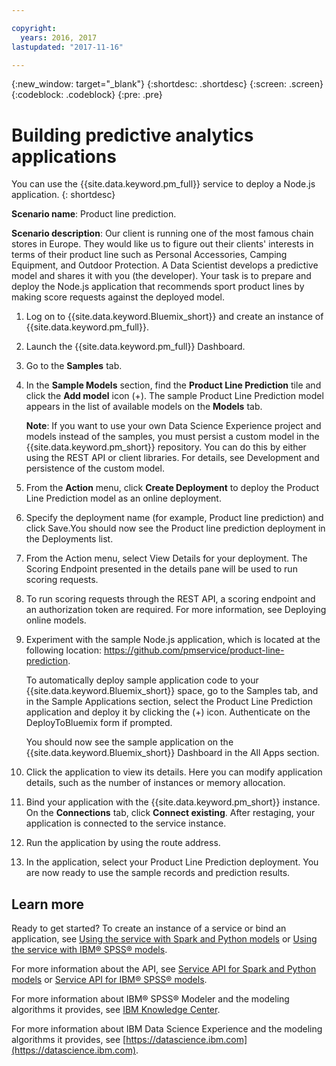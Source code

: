 ```yaml
---

copyright:
  years: 2016, 2017
lastupdated: "2017-11-16"

---
```


{:new_window: target="_blank"}
{:shortdesc: .shortdesc}
{:screen: .screen}
{:codeblock: .codeblock}
{:pre: .pre}

# Building predictive analytics applications

You can use the {{site.data.keyword.pm_full}} service to deploy a Node.js application.
{: shortdesc}

**Scenario name**: Product line prediction.

**Scenario description**: Our client is running one of the most
famous chain stores in Europe. They would like us to figure out
their clients' interests in terms of their product line such as
Personal Accessories, Camping Equipment, and Outdoor Protection.
A Data Scientist develops a predictive model and shares it with
you (the developer). Your task is to prepare and deploy the
Node.js application that recommends sport product lines by making
score requests against the deployed model.

1. Log on to {{site.data.keyword.Bluemix_short}} and create an instance of {{site.data.keyword.pm_full}}.
2. Launch the {{site.data.keyword.pm_full}} Dashboard.
3. Go to the **Samples** tab.
4. In the **Sample Models** section, find the **Product Line Prediction**
   tile and click the **Add model** icon (+). The
   sample Product Line Prediction model appears in the list of available
   models on the **Models** tab.

   **Note**: If you want to use your own Data Science Experience
   project and models instead of the samples, you must persist a
   custom model in the {{site.data.keyword.pm_short}} repository. You can do
   this by either using the REST API or client libraries. For
   details, see Development and persistence of the custom model.

5. From the **Action** menu, click **Create Deployment** to deploy the
   Product Line Prediction model as an online deployment.
6. Specify the deployment name (for example, Product line
   prediction) and click Save.You should now see the Product line
   prediction deployment in the Deployments list.
7. From the Action menu, select View Details for your deployment.
   The Scoring Endpoint presented in the details pane will be
   used to run scoring requests.
8. To run scoring requests through the REST API, a scoring
   endpoint and an authorization token are required. For more
   information, see Deploying online models.
9. Experiment with the sample Node.js application, which is located at the following location:
   https://github.com/pmservice/product-line-prediction.

   To automatically deploy sample application code to your
   {{site.data.keyword.Bluemix_short}} space, go to the Samples tab, and in the Sample
   Applications section, select the Product Line Prediction
   application and deploy it by clicking the (+) icon.
   Authenticate on the DeployToBluemix form if prompted.

   You should now see the sample application on the {{site.data.keyword.Bluemix_short}}
   Dashboard in the All Apps section.

10. Click the application to view its details. Here you can
    modify application details, such as the number of instances or
    memory allocation.
11. Bind your application with the {{site.data.keyword.pm_short}}
    instance. On the **Connections** tab, click **Connect existing**.
    After restaging, your application is connected to the service
    instance.
12. Run the application by using the route address.
13. In the application, select your Product Line Prediction
    deployment. You are now ready to use the sample records and
    prediction results.
    
## Learn more

Ready to get started? To create an instance of a service or bind
an application, see [Using the service with Spark and Python models](using_pm_service_dsx.html) or
[Using the service with IBM® SPSS® models](using_pm_service.html).

For more information about the API, see [Service API for Spark and Python models](pm_service_api_spark.html) or [Service
API for IBM® SPSS® models](pm_service_api_spss.html).

For more information about IBM® SPSS® Modeler and the modeling algorithms it
provides, see [IBM Knowledge Center](https://www.ibm.com/support/knowledgecenter/SS3RA7).

For more information about IBM Data Science Experience and the modeling
algorithms it provides, see [https://datascience.ibm.com](https://datascience.ibm.com).
